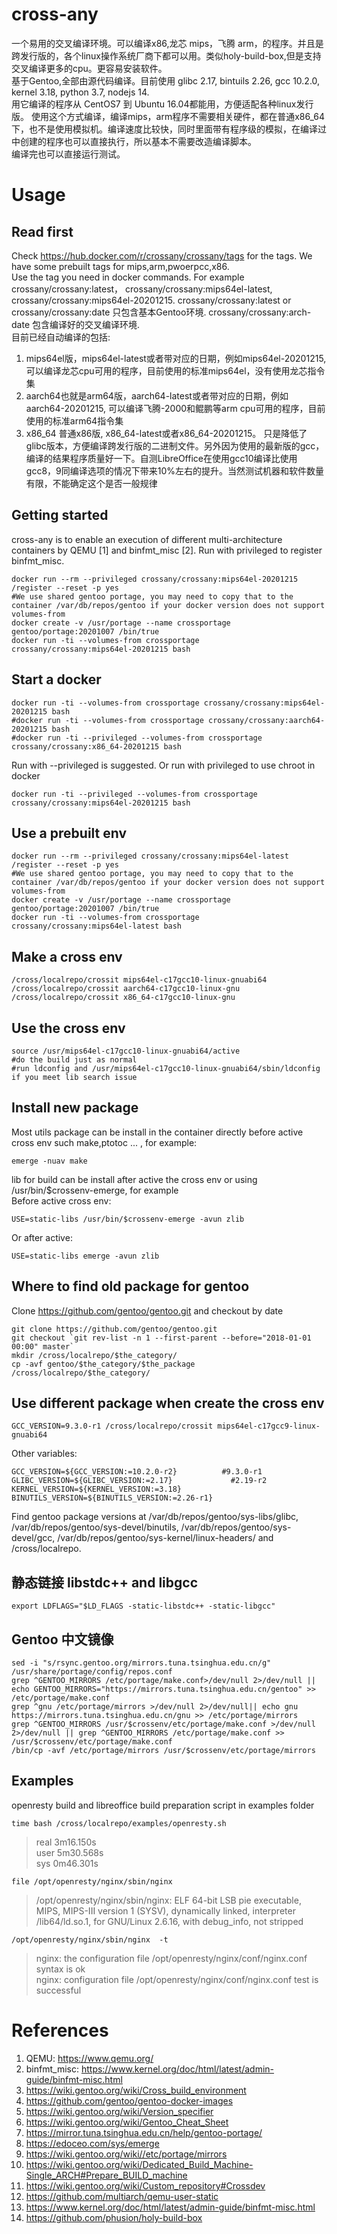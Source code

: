 # cross-any
一个易用的交叉编译环境。可以编译x86,龙芯 mips，飞腾 arm，的程序。并且是跨发行版的，各个linux操作系统厂商下都可以用。类似holy-build-box,但是支持交叉编译更多的cpu。更容易安装软件。   
基于Gentoo,全部由源代码编译。目前使用 glibc 2.17, bintuils 2.26, gcc 10.2.0, kernel 3.18, python 3.7, nodejs 14.  
用它编译的程序从 CentOS7 到 Ubuntu 16.04都能用，方便适配各种linux发行版。
使用这个方式编译，编译mips，arm程序不需要相关硬件，都在普通x86_64下，也不是使用模拟机。编译速度比较快，同时里面带有程序级的模拟，在编译过中创建的程序也可以直接执行，所以基本不需要改造编译脚本。  
编译完也可以直接运行测试。  
# Usage
## Read first
Check https://hub.docker.com/r/crossany/crossany/tags for the tags. We have some prebuilt tags for mips,arm,pwoerpcc,x86.  
Use the tag you need in docker commands. For example crossany/crossany:latest， crossany/crossany:mips64el-latest, crossany/crossany:mips64el-20201215. crossany/crossany:latest or crossany/crossany:date  只包含基本Gentoo环境.  crossany/crossany:arch-date 包含编译好的交叉编译环境.  
目前已经自动编译的包括:  
1. mips64el版，mips64el-latest或者带对应的日期，例如mips64el-20201215, 可以编译龙芯cpu可用的程序，目前使用的标准mips64el，没有使用龙芯指令集  
2. aarch64也就是arm64版，aarch64-latest或者带对应的日期，例如aarch64-20201215, 可以编译飞腾-2000和鲲鹏等arm cpu可用的程序，目前使用的标准arm64指令集  
3. x86_64 普通x86版, x86_64-latest或者x86_64-20201215。 只是降低了glibc版本，方便编译跨发行版的二进制文件。另外因为使用的最新版的gcc，编译的结果程序质量好一下。自测LibreOffice在使用gcc10编译比使用gcc8，9同编译选项的情况下带来10%左右的提升。当然测试机器和软件数量有限，不能确定这个是否一般规律  
## Getting started
cross-any is to enable an execution of different multi-architecture containers by QEMU [1] and binfmt_misc [2].
Run with privileged to register binfmt_misc.
```shell
docker run --rm --privileged crossany/crossany:mips64el-20201215 /register --reset -p yes
#We use shared gentoo portage, you may need to copy that to the container /var/db/repos/gentoo if your docker version does not support volumes-from
docker create -v /usr/portage --name crossportage gentoo/portage:20201007 /bin/true
docker run -ti --volumes-from crossportage  crossany/crossany:mips64el-20201215 bash
```
## Start a docker 
```shell
docker run -ti --volumes-from crossportage crossany/crossany:mips64el-20201215 bash
#docker run -ti --volumes-from crossportage crossany/crossany:aarch64-20201215 bash
#docker run -ti --privileged --volumes-from crossportage crossany/crossany:x86_64-20201215 bash
```
Run with --privileged is suggested.
Or run with privileged to use chroot in docker  
```shell
docker run -ti --privileged --volumes-from crossportage crossany/crossany:mips64el-20201215 bash
```
## Use a prebuilt env
```shell
docker run --rm --privileged crossany/crossany:mips64el-latest /register --reset -p yes
#We use shared gentoo portage, you may need to copy that to the container /var/db/repos/gentoo if your docker version does not support volumes-from
docker create -v /usr/portage --name crossportage gentoo/portage:20201007 /bin/true
docker run -ti --volumes-from crossportage  crossany/crossany:mips64el-latest bash
```
## Make a cross env
```shell
/cross/localrepo/crossit mips64el-c17gcc10-linux-gnuabi64
/cross/localrepo/crossit aarch64-c17gcc10-linux-gnu
/cross/localrepo/crossit x86_64-c17gcc10-linux-gnu
```
## Use the cross env
```shell
source /usr/mips64el-c17gcc10-linux-gnuabi64/active
#do the build just as normal
#run ldconfig and /usr/mips64el-c17gcc10-linux-gnuabi64/sbin/ldconfig if you meet lib search issue
```
## Install new package
Most utils package can be install in the container directly before active cross env such make,ptotoc ... , for example:   
```shell
emerge -nuav make
```
lib for build can be install after active the cross env or using /usr/bin/$crossenv-emerge, for example  
Before active cross env:  
```shell
USE=static-libs /usr/bin/$crossenv-emerge -avun zlib
```   
Or after active:  
```shell
USE=static-libs emerge -avun zlib
```
## Where to find old package for gentoo
Clone https://github.com/gentoo/gentoo.git and checkout by date  
```shell
git clone https://github.com/gentoo/gentoo.git
git checkout `git rev-list -n 1 --first-parent --before="2018-01-01 00:00" master`
mkdir /cross/localrepo/$the_category/
cp -avf gentoo/$the_category/$the_package  /cross/localrepo/$the_category/
```
## Use different package when create the cross env
```
GCC_VERSION=9.3.0-r1 /cross/localrepo/crossit mips64el-c17gcc9-linux-gnuabi64
```
Other variables:  
```
GCC_VERSION=${GCC_VERSION:=10.2.0-r2}          #9.3.0-r1  
GLIBC_VERSION=${GLIBC_VERSION:=2.17}             #2.19-r2
KERNEL_VERSION=${KERNEL_VERSION:=3.18}
BINUTILS_VERSION=${BINUTILS_VERSION:=2.26-r1}
```
Find gentoo package versions at /var/db/repos/gentoo/sys-libs/glibc, /var/db/repos/gentoo/sys-devel/binutils, /var/db/repos/gentoo/sys-devel/gcc, /var/db/repos/gentoo/sys-kernel/linux-headers/ and /cross/localrepo.  
## 静态链接 libstdc++ and libgcc
```
export LDFLAGS="$LD_FLAGS -static-libstdc++ -static-libgcc"
```
## Gentoo 中文镜像
```
sed -i "s/rsync.gentoo.org/mirrors.tuna.tsinghua.edu.cn/g" /usr/share/portage/config/repos.conf
grep ^GENTOO_MIRRORS /etc/portage/make.conf>/dev/null 2>/dev/null || echo GENTOO_MIRRORS="https://mirrors.tuna.tsinghua.edu.cn/gentoo" >> /etc/portage/make.conf
grep ^gnu /etc/portage/mirrors >/dev/null 2>/dev/null|| echo gnu https://mirrors.tuna.tsinghua.edu.cn/gnu >> /etc/portage/mirrors
grep ^GENTOO_MIRRORS /usr/$crossenv/etc/portage/make.conf >/dev/null 2>/dev/null || grep ^GENTOO_MIRRORS /etc/portage/make.conf >> /usr/$crossenv/etc/portage/make.conf
/bin/cp -avf /etc/portage/mirrors /usr/$crossenv/etc/portage/mirrors
```
## Examples
   openresty build and libreoffice build preparation script in examples folder  
```
time bash /cross/localrepo/examples/openresty.sh
```

>real	3m16.150s  
>user	5m30.568s  
>sys	0m46.301s  
   ```
file /opt/openresty/nginx/sbin/nginx 
   ```
>/opt/openresty/nginx/sbin/nginx: ELF 64-bit LSB pie executable, MIPS, MIPS-III version 1 (SYSV), dynamically linked, interpreter /lib64/ld.so.1, for GNU/Linux 2.6.16, with debug_info, not stripped
```
/opt/openresty/nginx/sbin/nginx  -t
```
>nginx: the configuration file /opt/openresty/nginx/conf/nginx.conf syntax is ok  
>nginx: configuration file /opt/openresty/nginx/conf/nginx.conf test is successful  

# References
1. QEMU: https://www.qemu.org/
1. binfmt_misc: https://www.kernel.org/doc/html/latest/admin-guide/binfmt-misc.html
1. https://wiki.gentoo.org/wiki/Cross_build_environment
1. https://github.com/gentoo/gentoo-docker-images
1. https://wiki.gentoo.org/wiki/Version_specifier
1. https://wiki.gentoo.org/wiki/Gentoo_Cheat_Sheet
1. https://mirror.tuna.tsinghua.edu.cn/help/gentoo-portage/
1. https://edoceo.com/sys/emerge
1. https://wiki.gentoo.org/wiki//etc/portage/mirrors
1. https://wiki.gentoo.org/wiki/Dedicated_Build_Machine-Single_ARCH#Prepare_BUILD_machine
1. https://wiki.gentoo.org/wiki/Custom_repository#Crossdev
1. https://github.com/multiarch/qemu-user-static
1. https://www.kernel.org/doc/html/latest/admin-guide/binfmt-misc.html
1. https://github.com/phusion/holy-build-box
